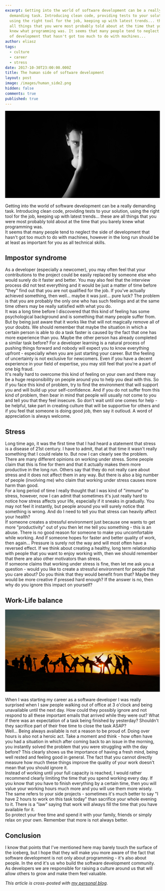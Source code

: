 ```yaml
---
excerpt: Getting into the world of software development can be a really
  demanding task. Introducing clean code, providing tests to your solution,
  using the right tool for the job, keeping up with latest trends... these are
  all things that you were most probably told about at the time that you barely
  knew what programming was. It seems that many people tend to neglect the side
  of development that hasn't got too much to do with machines...
author: eliasz
tags:
  - culture
  - career
  - stress
date: 2017-10-30T23:00:00.000Z
title: The human side of software development
layout: post
image: /images/human_side2.png
hidden: false
comments: true
published: true
---
```


![image](/images/human-side-of-software-development/human-side.jpeg)

Getting into the world of software development can be a really demanding task. Introducing clean code, providing tests to your solution, using the right tool for the job, keeping up with latest trends... these are all things that you were most probably told about at the time that you barely knew what programming was.  
It seems that many people tend to neglect the side of development that hasn't got too much to do with machines, however in the long run should be at least as important for you as all technical skills.


## Impostor syndrome  
As a developer (especially a newcomer), you may often feel that your contributions to the project could be easily replaced by someone else who would surely do it faster and better. You may also feel that the interview process did not test everything and it would be just a matter of time before "they" find out that you are not qualified for the job. If you've actually achieved something, then well... maybe it was just... pure luck? The problem is that you are probably the only one who has such feelings and at the same time others may be really satisfied with what you do.  
 It was a long time before I discovered that this kind of feeling has some psychological background and is something that many people suffer from. But by being just aware that it works like that will not magically remove all of your doubts. We should remember that maybe the situation in which a certain person is able to do a task faster is caused by the fact that one has more experience than you. Maybe the other person has already completed a similar task before? For a developer learning is a natural process of pushing things forward and nobody will expect you to know everything upfront - especially when you are just starting your career.
But the feeling of uncertainty is not exclusive for newcomers. Even if you have a decent experience in your field of expertise, you may still feel that you're a part of one big fraud.   
It's really hard to overcome this kind of feeling on your own and there may be a huge responsibility on people around you to help you deal with this. So if you face this kind of problem, try to find the environment that will support you and will build up your self-confidence. And if you do not suffer from this kind of problem, then bear in mind that people will usually not come to you and tell you that they feel insecure. So don't wait until one comes for help - be helpful, take part in creating culture that will be supportive for others and if you feel that someone is doing good job, then say it outloud. A word of appreciation is always welcome.  

## Stress  
Long time ago, it was the first time that I had heard a statement that stress is a disease of 21st century. I have to admit, that at that time it wasn't really something that I could relate to. But now I can clearly see the problem.  
There are many different opinions on working under stress. Some people claim that this is fine for them and that it actually makes them more productive in the long run. Others say that they do not really care about stress and it does not affect them in any way. But there is also a big number of people (involving me) who claim that working under stress causes more harm than good.   
For a long period of time I really thought that I was kind of "immune" to stress, however, now I can admit that sometimes it's just really hard to notice how stress affects your life, especially if it sneaks in gradually. You may not feel it instantly, but people around you will surely notice that something is wrong. And do I need to tell you that stress can heavily affect your health?  
If someone creates a stressful environment just because one wants to get more "productivity" out of you then let me tell you something - this is an abuse. There is no good reason for someone to make you uncomfortable while working. And if someone hopes for faster and better quality of work, then again... Pressure is surely not the way and will most often have a reversed effect.
If we think about creating a healthy, long term relationship with people that you want to enjoy working with, then we should remember that there are also other motivators than stress.  
If someone claims that working under stress is fine, then let me ask you a question - would you like to create a stressful environment for people that you care about? Do you think that they would benefit from that? Maybe they would be more creative if pressed hard enough? If the answer is no, then why do you ignore this impact on yourself?

## Work-Life balance  

![image](/images/human-side-of-software-development/balance.jpeg)

When I was starting my career as a software developer I was really surprised when I saw people walking out of office at 3 o'clock and being unavailable until the next day. How could they possibly ignore and not respond to all these important emails that arrived while they were out? What if there was an expectation of a task being finished by yesterday? Shouldn't they sacrifice part of their free time to close the task ASAP?  
Well... Being always available is not a reason to be proud of. Doing over hours is also not a heroic act. Take a moment and think - how often have you had a situation in which after coming back to an issue in the morning, you instantly solved the problem that you were struggling with the day before? This clearly shows us the importance of having a fresh mind, being well rested and feeling good in general. The fact that you cannot directly measure how much these things improve the quality of your work doesn't mean that you should ignore it.  
Instead of working until your full capacity is reached, I would rather recommend clearly limiting the time that you spend working every day. If you know that you have to finish everything by a certain time, then you will value your working hours much more and you will use them more wisely. The same refers to your side projects - sometimes it's much better to say "I have 2 hours to work on this task today" than sacrifice your whole evening to it. There is a "law" saying that work will always fill the time that you have available for it.  
So protect your free time and spend it with your family, friends or simply relax on your own. Remember that more is not always better.


## Conclusion
I know that points that I've mentioned here may barely touch the surface of the iceberg, but I hope that they will make you more aware of the fact that software development is not only about programming - it's also about people. In the end it's us who build the software development community. As developers we are responsible for raising a culture around us that will allow others to grow and make them feel valuable.  

*This article is cross-posted with [my personal blog](https://eliaszsawicki.com/).*
